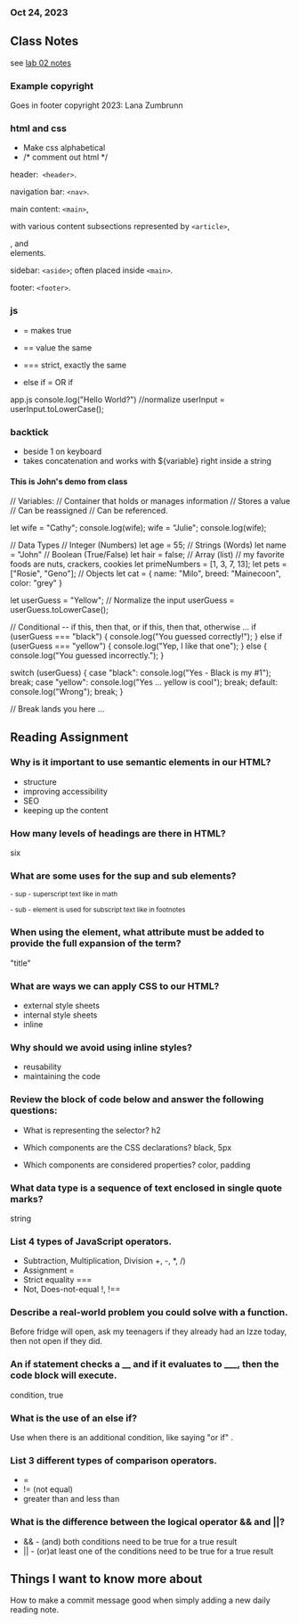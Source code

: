 
### Oct 24, 2023

## Class Notes
see [lab 02 notes](201-02.js)

### Example copyright
Goes in footer
  copyright 2023: Lana Zumbrunn

### html and css
- Make css alphabetical
- /* comment out html */


header:` <header>`.

navigation bar: `<nav>`.

main content: `<main>`,

with various content subsections represented by `<article>`, <section>, and <div> elements.

sidebar: `<aside>`; often placed inside `<main>`.

footer: `<footer>`.


### js
- = makes true
- == value the same
- === strict, exactly the same

- else if = OR if

app.js
console.log("Hello World?")
//normalize
userInput = userInput.toLowerCase();

### backtick
- beside 1 on keyboard
- takes concatenation and works with ${variable} right inside a string


#### This is John's demo from class

// Variables:
//   Container that holds or manages information
//   Stores a value
//   Can be reassigned
//   Can be referenced.

let wife = "Cathy";
console.log(wife);
wife = "Julie";
console.log(wife);

// Data Types
//   Integer (Numbers)
let age = 55;
//   Strings (Words)
let name = "John"
//   Boolean (True/False)
let hair = false;
//   Array (list)
//   my favorite foods are nuts, crackers, cookies
let primeNumbers = [1, 3, 7, 13];
let pets = ["Rosie", "Geno"];
//   Objects
let cat = {
  name: "Milo",
  breed: "Mainecoon",
  color: "grey"
}

let userGuess = "Yellow";
// Normalize the input
userGuess = userGuess.toLowerCase();

// Conditional -- if this, then that, or if this, then that, otherwise ...
if (userGuess === "black") {
  console.log("You guessed correctly!");
} else if (userGuess === "yellow") {
  console.log("Yep, I like that one");
} else {
  console.log("You guessed incorrectly.");
}

switch (userGuess) {
  case "black":
    console.log("Yes - Black is my #1");
    break;
  case "yellow":
    console.log("Yes ... yellow is cool");
    break;
  default:
    console.log("Wrong");
    break;
}

// Break lands you here ...


## Reading Assignment

### Why is it important to use semantic elements in our HTML?
- structure
- improving accessibility
- SEO
- keeping up the content

### How many levels of headings are there in HTML?
six

### What are some uses for the sup and sub elements?
<sup> - sup - superscript text like in math

<sub> - sub - element is used for subscript text like in footnotes

### When using the <abbr> element, what attribute must be added to provide the full expansion of the term?
"title"


### What are ways we can apply CSS to our HTML?
- external style sheets
- internal style sheets
- inline

### Why should we avoid using inline styles?
- reusability
- maintaining the code

### Review the block of code below and answer the following questions:
- What is representing the selector? h2

- Which components are the CSS declarations? black, 5px

- Which components are considered properties? color, padding


### What data type is a sequence of text enclosed in single quote marks?
string

### List 4 types of JavaScript operators.
- Subtraction, Multiplication, Division +, -, *, /)
- Assignment =
- Strict equality ===
- Not, Does-not-equal !, !==

### Describe a real-world problem you could solve with a function.
Before fridge will open, ask my teenagers if they already had an Izze today, then not open if they did.


### An if statement checks a __ and if it evaluates to ___, then the code block will execute.
condition, true

### What is the use of an else if?
Use when there is an additional condition, like saying "or if" .

### List 3 different types of comparison operators.

- =
- != (not equal)
-  greater than and less than

### What is the difference between the logical operator && and ||?
- && - (and) both conditions need to be true for a true result
- || - (or)at least one of the conditions need to be true for a true result

## Things I want to know more about
How to make a commit message good when simply adding a new daily reading note.




